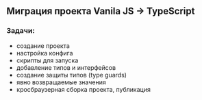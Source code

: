 ## Миграция проекта Vanila JS -> TypeScript

### Задачи:
- создание проекта
- настройка конфига
- скрипты для запуска
- добавление типов и интерфейсов
- создание защиты типов (type guards)
- явно возвращаемые значения
- кросбраузерная сборка проекта, публикация
